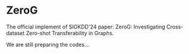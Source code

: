 # ZeroG
The official implement of SIGKDD'24 paper: ZeroG: Investigating Cross-dataset Zero-shot Transferability in Graphs.

We are still preparing the codes...
